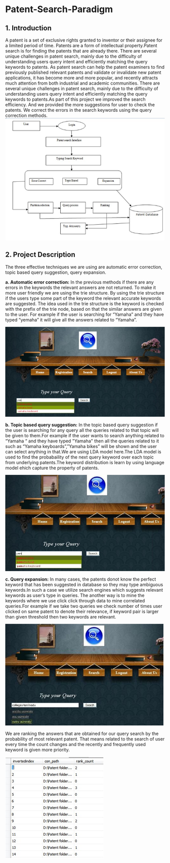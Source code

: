 # Patent-Search-Paradigm
<h2>1. Introduction</h2>
A patent is a set of exclusive rights granted to inventor or their assignee for  a limited period   of time. Patents are a form of intellectual property.Patent search is for finding the patents that are already there. There are several unique challenges in patent search, mainly due to the difficulty of understanding users query intent and efficiently matching the query keywords to patents. As patent search can help the patent examiners to find previously published relevant patents and validate or invalidate new patent applications, it has become more and more popular, and recently attracts much attention from both industrial and academic communities. There are several unique challenges in patent search, mainly due to the difficulty of understanding users query intent and efficiently matching the query keywords to patents.As part of this project we improved the search efficiency. And we provided the more suggestions for user to check the patents. We correct the errors in the search keywords using the query correction methods. 

<img src="https://github.com/cmoulika009/Patent-Search-Paradigm/blob/master/Patent%20folder/Architecture.jpg">

<h2>2. Project Description</h2>
The three effective techniques we are using are automatic error correction, topic based query suggestion, query expansion.

<b>a.	Automatic error correction:</b>
In the previous methods if there are any errors in the keywords the relevant answers are not returned. To make it more user friendly we are using the trie structure. By using the trie structure if the users type some part of the keyword the relevant accurate keywords are suggested. The idea used in the trie structure is the keyword is checked with the prefix of the trie node, based on that the similar answers are given to the user. For example if the user is searching for “Yamaha” and they have typed “yemaha” it will give all the answers related to “Yamaha”.

<img src="https://github.com/cmoulika009/Patent-Search-Paradigm/blob/master/Patent%20folder/1.jpg">

<b>b.	Topic based query suggestion:</b>
In the topic based query suggestion if the user is searching for any query all the queries related to that topic will be given to them.For example if the user wants to search anything related to “Yamaha “ and they have typed "Yamaha" then all the queries related to it such as “Yamaha keyboards”,”Yamaha bikes” will be shown and the user can select anything in that.We are using LDA model here.The LDA model is used to find the probabaility of the next query keyword over each topic from underlying patents.The keyword distribution is learn by using language model ehich capture the property of patents.

<img src="https://github.com/cmoulika009/Patent-Search-Paradigm/blob/master/Patent%20folder/2.jpg">

<b>c.	Query expansion:</b>
In many cases, the patents donot know the perfect keyword that has been suggested in database so they may type ambiguous keywords.In such a case we utilize search engines which suggests relevant keywords as user’s type in queries.
The another way is to mine the keywords where we use click click through data to mine correlated queries.For example if we take two queries we check number of times user clicked on same patent to denote their relevance, if keyword pair is larger than given threshold then two keywords are relevant.

<img src="https://github.com/cmoulika009/Patent-Search-Paradigm/blob/master/Patent%20folder/3.jpg">

We are ranking the answers that are obtained for our query search by the probability of most relevant patent. That means related to the search of user every time the count changes and the recently and frequently used keyword is given more priority.

<img src="https://github.com/cmoulika009/Patent-Search-Paradigm/blob/master/Patent%20folder/4.jpg">




